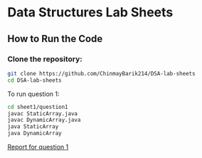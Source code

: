# Data Structures Lab Sheets

## How to Run the Code

### Clone the repository:
```bash
git clone https://github.com/ChinmayBarik214/DSA-lab-sheets
cd DSA-lab-sheets
```

To run question 1:
```bash
cd sheet1/question1
javac StaticArray.java
javac DynamicArray.java
java StaticArray
java DynamicArray
```
[Report for question 1](./sheet1/question1/report.md)